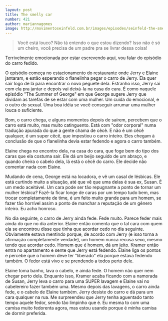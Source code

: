 ```yaml
---
layout: post
title: The smelly car
number: 421
author: mariannagomes
image: http://movimentoseinfeld.com.br/images/episodes/seinfeld-the-smelly-car.jpg
---
```


> Você está louco? Não tá entendo o que estou dizendo? Isso não é só um cheiro, você precisa de um padre pra se livrar dessa coisa!

Terrivelmente emocionada por estar escrevendo aqui, vou falar do episódio do carro fedido.

O episódio começa no estacionamento do restaurante onde Jerry e Elaine jantaram, e estão esperando o flanelinha pegar o carro de Jerry. Ela quer sair logo de lá para encontrar o novo peguete dela. Estranho isso, Jerry sai com ela pra jantar e depois vai deixá-la na casa do cara. É como naquele episódio "The Summer of George" em que George sugere Jerry que dividam as tarefas de se estar com uma mulher. Um cuida do emocional, e o outro do sexual. Uma boa idéia se você conseguir arrumar uma mulher louca o suficiente.

Bom, o carro chega, e alguns momentos depois de saírem, percebem que o carro está muito, mas muito catinguento. Está com "odor corporal" numa tradução apurada do que a gente chama de cêcê. E não é um cêcê qualquer, é um super cêcê, que impestiou o carro inteiro. Eles chegam à conclusão de que o flanelinha devia estar fedendo e agora o carro também.

Elaine chega no encontro dela, na casa do cara, que foge bem do tipo dos caras que ela costuma sair. Ele dá um beijo seguido de um abraço, e quando cheira o cabelo dela, lá está o cêcê do carro. Ele decide não comentar nada com Elaine.

Mudando de cena, George está na locadora, e vê um casal de lésbicas. Ele está curtindo muito a situação, até que vê que uma delas é sua ex, Susan. É um medo aceitável. Um cara pode ser tão repugnante a ponto de tornar um mulher lésbica? Fazê-la ficar longe de caras por um tempo tudo bem, mas trocar completamente de time, é um feito muito grande para um homem, se fazer tão horrível assim a ponto de manchar a reputação de um gênero inteiro. Eu acho honroso.

No dia seguinte, o carro de Jerry ainda fede. Fede muito. Parece feder mais ainda do que no dia anterior. Elaine então comenta que o tal cara com quem ela se encontrou disse que tinha que acordar cedo no dia seguinte. Obviamente estava mentindo porque, de acordo com Jerry (e isso torna a afirmação completamente verdade), um homem nunca recusa sexo, mesmo tendo que acordar cedo. Homem que é homem, dá um jeito. Kramer então entra no apartamento e sente que Jerry está fedendo. Elaine liga os pontos e percebe que o homem deve ter "liberado" ela porque estava fedendo também. O fedor está vivo e se prendendo a todos perto dele.

Elaine toma banho, lava o cabelo, e ainda fede. O homem não quer nem chegar perto dela. Enquanto isso, Kramer acaba ficando com a namorada de Susan, Jerry leva o carro para uma SUPER lavagem e Elaine vai no cabelereiro fazer também uma. Mesmo depois das lavagens, o carro ainda fede, e o cabelo de Elaine também. Jerry desiste do carro e dá para um cara qualquer na rua. Me surpreendeu que Jerry tenha aguentado tanto tempo aquele fedor, sendo tão limpinho que é. Eu mesma to com uma camisa muito fedorenta agora, mas estou usando porque é minha camisa de dormir preferida.